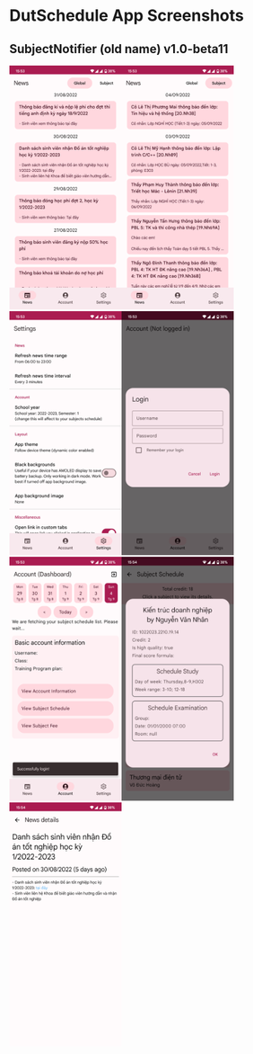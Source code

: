 # DutSchedule App Screenshots

## SubjectNotifier (old name) v1.0-beta11
<img src="img/Screenshot_20220904-155315_DUT.png" alt="drawing" style="width:200px;"/><img src="img/Screenshot_20220904-155317_DUT.png" alt="drawing" style="width:200px;"/><img src="img/Screenshot_20220904-155327_DUT.png" alt="drawing" style="width:200px;"/><img src="img/Screenshot_20220904-155331_DUT.png" alt="drawing" style="width:200px;"/><img src="img/Screenshot_20220904-155346_DUT.png" alt="drawing" style="width:200px;"/><img src="img/Screenshot_20220904-155406_DUT.png" alt="drawing" style="width:200px;"/><img src="img/Screenshot_20220904-155451_DUT.png" alt="drawing" style="width:200px;"/>
